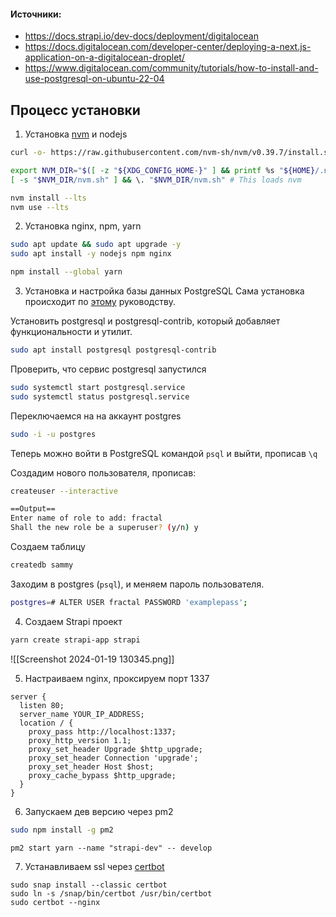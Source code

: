 #### Источники:
- https://docs.strapi.io/dev-docs/deployment/digitalocean
- https://docs.digitalocean.com/developer-center/deploying-a-next.js-application-on-a-digitalocean-droplet/
- https://www.digitalocean.com/community/tutorials/how-to-install-and-use-postgresql-on-ubuntu-22-04

## Процесс установки

1. Установка [nvm](https://github.com/nvm-sh/nvm) и nodejs
```bash
curl -o- https://raw.githubusercontent.com/nvm-sh/nvm/v0.39.7/install.sh | bash

export NVM_DIR="$([ -z "${XDG_CONFIG_HOME-}" ] && printf %s "${HOME}/.nvm" || printf %s "${XDG_CONFIG_HOME}/nvm")"
[ -s "$NVM_DIR/nvm.sh" ] && \. "$NVM_DIR/nvm.sh" # This loads nvm
```

```bash
nvm install --lts
nvm use --lts
```

2. Установка nginx, npm, yarn
```bash
sudo apt update && sudo apt upgrade -y
sudo apt install -y nodejs npm nginx
```

```bash
npm install --global yarn
```

3. Установка и настройка базы данных PostgreSQL
Сама установка происходит по [этому](https://www.digitalocean.com/community/tutorials/how-to-install-and-use-postgresql-on-ubuntu-22-04) руководству.

Установить postgresql и postgresql-contrib, который добавляет функциональности и утилит.

```bash
sudo apt install postgresql postgresql-contrib
```

Проверить, что сервис postgresql запустился

```bash
sudo systemctl start postgresql.service
sudo systemctl status postgresql.service
```

Переключаемся на на аккаунт postgres

```bash
sudo -i -u postgres
```

Теперь можно войти в PostgreSQL командой `psql` и выйти, прописав `\q`

Создадим нового пользователя, прописав:

```bash
createuser --interactive
```

```bash
==Output==
Enter name of role to add: fractal
Shall the new role be a superuser? (y/n) y
```

Создаем таблицу

```bash
createdb sammy
```

Заходим в postgres (`psql`), и меняем пароль пользователя.

```bash
postgres=# ALTER USER fractal PASSWORD 'examplepass';
```

4. Создаем Strapi проект
```bash
yarn create strapi-app strapi
```

![[Screenshot 2024-01-19 130345.png]]

5. Настраиваем nginx, проксируем порт 1337
```nginx
server {
  listen 80;
  server_name YOUR_IP_ADDRESS;
  location / {
    proxy_pass http://localhost:1337;
    proxy_http_version 1.1;
    proxy_set_header Upgrade $http_upgrade;
    proxy_set_header Connection 'upgrade';
    proxy_set_header Host $host;
    proxy_cache_bypass $http_upgrade;
  }
}
```

6. Запускаем дев версию через pm2

```bash
sudo npm install -g pm2
```

```
pm2 start yarn --name "strapi-dev" -- develop
```

7. Устанавливаем ssl через [certbot](https://certbot.eff.org/instructions?ws=nginx&os=ubuntufocal)
```
sudo snap install --classic certbot
sudo ln -s /snap/bin/certbot /usr/bin/certbot
sudo certbot --nginx
```
